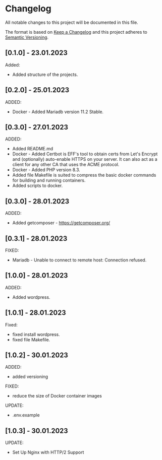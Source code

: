 # Changelog
All notable changes to this project will be documented in this file.

The format is based on [Keep a Changelog](http://keepachangelog.com/en/1.0.0/)
and this project adheres to [Semantic Versioning](http://semver.org/spec/v2.0.0.html).

## [0.1.0] - 23.01.2023

Added:
- Added structure of the projects.

## [0.2.0] - 25.01.2023

ADDED:
- Docker - Added Mariadb version 11.2 Stable.

## [0.3.0] - 27.01.2023

ADDED:
- Added README.md
- Docker - Added Certbot is EFF's tool to obtain certs from Let's Encrypt and (optionally) auto-enable HTTPS on your server. It can also act as a client for any other CA that uses the ACME protocol.
- Docker - Added PHP version 8.3.
- Added file Makefile is suited to compress the basic docker commands for building and running containers.
- Added scripts to docker.

## [0.3.0] - 28.01.2023

ADDED:
- Added getcomposer - https://getcomposer.org/

## [0.3.1] - 28.01.2023

FIXED:
- Mariadb - Unable to connect to remote host: Connection refused.

## [1.0.0] - 28.01.2023

ADDED:
- Added wordpress.

## [1.0.1] - 28.01.2023

Fixed:
- fixed install wordpress.
- fixed file Makefile.

## [1.0.2] - 30.01.2023

ADDED:
- added versioning

FIXED:
- reduce the size of Docker container images

UPDATE:
- .env.example

## [1.0.3] - 30.01.2023

UPDATE:
- Set Up Nginx with HTTP/2 Support
